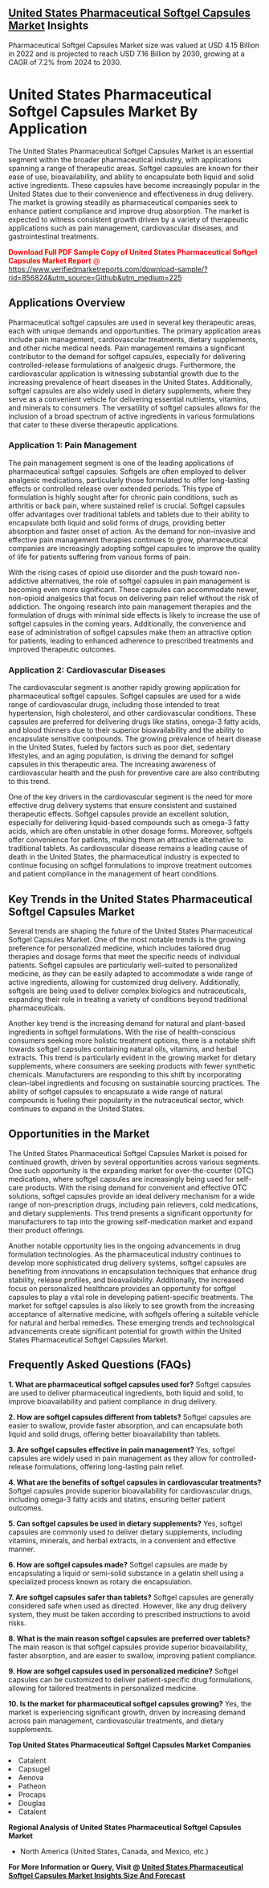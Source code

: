 <h2><a href="https://www.verifiedmarketreports.com/download-sample/?rid=856824&amp;utm_source=Github&amp;utm_medium=225" target="_blank">United States Pharmaceutical Softgel Capsules Market</a> Insights</h2><p>Pharmaceutical Softgel Capsules Market size was valued at USD 4.15 Billion in 2022 and is projected to reach USD 7.16 Billion by 2030, growing at a CAGR of 7.2% from 2024 to 2030.</p><p><h1>United States Pharmaceutical Softgel Capsules Market By Application</h1> <p>The United States Pharmaceutical Softgel Capsules Market is an essential segment within the broader pharmaceutical industry, with applications spanning a range of therapeutic areas. Softgel capsules are known for their ease of use, bioavailability, and ability to encapsulate both liquid and solid active ingredients. These capsules have become increasingly popular in the United States due to their convenience and effectiveness in drug delivery. The market is growing steadily as pharmaceutical companies seek to enhance patient compliance and improve drug absorption. The market is expected to witness consistent growth driven by a variety of therapeutic applications such as pain management, cardiovascular diseases, and gastrointestinal treatments.</p> <p><p><span class=""><span style="color: #ff0000;"><strong>Download Full PDF Sample Copy of United States Pharmaceutical Softgel Capsules Market Report</strong> @ </span><a href="https://www.verifiedmarketreports.com/download-sample/?rid=856824&amp;utm_source=Github&amp;utm_medium=225" target="_blank">https://www.verifiedmarketreports.com/download-sample/?rid=856824&amp;utm_source=Github&amp;utm_medium=225</a></span></p></p> <h2>Applications Overview</h2> <p>Pharmaceutical softgel capsules are used in several key therapeutic areas, each with unique demands and opportunities. The primary application areas include pain management, cardiovascular treatments, dietary supplements, and other niche medical needs. Pain management remains a significant contributor to the demand for softgel capsules, especially for delivering controlled-release formulations of analgesic drugs. Furthermore, the cardiovascular application is witnessing substantial growth due to the increasing prevalence of heart diseases in the United States. Additionally, softgel capsules are also widely used in dietary supplements, where they serve as a convenient vehicle for delivering essential nutrients, vitamins, and minerals to consumers. The versatility of softgel capsules allows for the inclusion of a broad spectrum of active ingredients in various formulations that cater to these diverse therapeutic applications.</p> <h3>Application 1: Pain Management</h3> <p>The pain management segment is one of the leading applications of pharmaceutical softgel capsules. Softgels are often employed to deliver analgesic medications, particularly those formulated to offer long-lasting effects or controlled release over extended periods. This type of formulation is highly sought after for chronic pain conditions, such as arthritis or back pain, where sustained relief is crucial. Softgel capsules offer advantages over traditional tablets and tablets due to their ability to encapsulate both liquid and solid forms of drugs, providing better absorption and faster onset of action. As the demand for non-invasive and effective pain management therapies continues to grow, pharmaceutical companies are increasingly adopting softgel capsules to improve the quality of life for patients suffering from various forms of pain.</p> <p>With the rising cases of opioid use disorder and the push toward non-addictive alternatives, the role of softgel capsules in pain management is becoming even more significant. These capsules can accommodate newer, non-opioid analgesics that focus on delivering pain relief without the risk of addiction. The ongoing research into pain management therapies and the formulation of drugs with minimal side effects is likely to increase the use of softgel capsules in the coming years. Additionally, the convenience and ease of administration of softgel capsules make them an attractive option for patients, leading to enhanced adherence to prescribed treatments and improved therapeutic outcomes.</p> <h3>Application 2: Cardiovascular Diseases</h3> <p>The cardiovascular segment is another rapidly growing application for pharmaceutical softgel capsules. Softgel capsules are used for a wide range of cardiovascular drugs, including those intended to treat hypertension, high cholesterol, and other cardiovascular conditions. These capsules are preferred for delivering drugs like statins, omega-3 fatty acids, and blood thinners due to their superior bioavailability and the ability to encapsulate sensitive compounds. The growing prevalence of heart disease in the United States, fueled by factors such as poor diet, sedentary lifestyles, and an aging population, is driving the demand for softgel capsules in this therapeutic area. The increasing awareness of cardiovascular health and the push for preventive care are also contributing to this trend.</p> <p>One of the key drivers in the cardiovascular segment is the need for more effective drug delivery systems that ensure consistent and sustained therapeutic effects. Softgel capsules provide an excellent solution, especially for delivering liquid-based compounds such as omega-3 fatty acids, which are often unstable in other dosage forms. Moreover, softgels offer convenience for patients, making them an attractive alternative to traditional tablets. As cardiovascular disease remains a leading cause of death in the United States, the pharmaceutical industry is expected to continue focusing on softgel formulations to improve treatment outcomes and patient compliance in the management of heart conditions.</p> <h2>Key Trends in the United States Pharmaceutical Softgel Capsules Market</h2> <p>Several trends are shaping the future of the United States Pharmaceutical Softgel Capsules Market. One of the most notable trends is the growing preference for personalized medicine, which includes tailored drug therapies and dosage forms that meet the specific needs of individual patients. Softgel capsules are particularly well-suited to personalized medicine, as they can be easily adapted to accommodate a wide range of active ingredients, allowing for customized drug delivery. Additionally, softgels are being used to deliver complex biologics and nutraceuticals, expanding their role in treating a variety of conditions beyond traditional pharmaceuticals.</p> <p>Another key trend is the increasing demand for natural and plant-based ingredients in softgel formulations. With the rise of health-conscious consumers seeking more holistic treatment options, there is a notable shift towards softgel capsules containing natural oils, vitamins, and herbal extracts. This trend is particularly evident in the growing market for dietary supplements, where consumers are seeking products with fewer synthetic chemicals. Manufacturers are responding to this shift by incorporating clean-label ingredients and focusing on sustainable sourcing practices. The ability of softgel capsules to encapsulate a wide range of natural compounds is fueling their popularity in the nutraceutical sector, which continues to expand in the United States.</p> <h2>Opportunities in the Market</h2> <p>The United States Pharmaceutical Softgel Capsules Market is poised for continued growth, driven by several opportunities across various segments. One such opportunity is the expanding market for over-the-counter (OTC) medications, where softgel capsules are increasingly being used for self-care products. With the rising demand for convenient and effective OTC solutions, softgel capsules provide an ideal delivery mechanism for a wide range of non-prescription drugs, including pain relievers, cold medications, and dietary supplements. This trend presents a significant opportunity for manufacturers to tap into the growing self-medication market and expand their product offerings.</p> <p>Another notable opportunity lies in the ongoing advancements in drug formulation technologies. As the pharmaceutical industry continues to develop more sophisticated drug delivery systems, softgel capsules are benefiting from innovations in encapsulation techniques that enhance drug stability, release profiles, and bioavailability. Additionally, the increased focus on personalized healthcare provides an opportunity for softgel capsules to play a vital role in developing patient-specific treatments. The market for softgel capsules is also likely to see growth from the increasing acceptance of alternative medicine, with softgels offering a suitable vehicle for natural and herbal remedies. These emerging trends and technological advancements create significant potential for growth within the United States Pharmaceutical Softgel Capsules Market.</p> <h2>Frequently Asked Questions (FAQs)</h2> <p><strong>1. What are pharmaceutical softgel capsules used for?</strong> Softgel capsules are used to deliver pharmaceutical ingredients, both liquid and solid, to improve bioavailability and patient compliance in drug delivery.</p> <p><strong>2. How are softgel capsules different from tablets?</strong> Softgel capsules are easier to swallow, provide faster absorption, and can encapsulate both liquid and solid drugs, offering better bioavailability than tablets.</p> <p><strong>3. Are softgel capsules effective in pain management?</strong> Yes, softgel capsules are widely used in pain management as they allow for controlled-release formulations, offering long-lasting pain relief.</p> <p><strong>4. What are the benefits of softgel capsules in cardiovascular treatments?</strong> Softgel capsules provide superior bioavailability for cardiovascular drugs, including omega-3 fatty acids and statins, ensuring better patient outcomes.</p> <p><strong>5. Can softgel capsules be used in dietary supplements?</strong> Yes, softgel capsules are commonly used to deliver dietary supplements, including vitamins, minerals, and herbal extracts, in a convenient and effective manner.</p> <p><strong>6. How are softgel capsules made?</strong> Softgel capsules are made by encapsulating a liquid or semi-solid substance in a gelatin shell using a specialized process known as rotary die encapsulation.</p> <p><strong>7. Are softgel capsules safer than tablets?</strong> Softgel capsules are generally considered safe when used as directed. However, like any drug delivery system, they must be taken according to prescribed instructions to avoid risks.</p> <p><strong>8. What is the main reason softgel capsules are preferred over tablets?</strong> The main reason is that softgel capsules provide superior bioavailability, faster absorption, and are easier to swallow, improving patient compliance.</p> <p><strong>9. How are softgel capsules used in personalized medicine?</strong> Softgel capsules can be customized to deliver patient-specific drug formulations, allowing for tailored treatments in personalized medicine.</p> <p><strong>10. Is the market for pharmaceutical softgel capsules growing?</strong> Yes, the market is experiencing significant growth, driven by increasing demand across pain management, cardiovascular treatments, and dietary supplements.</p> </p><p><strong>Top United States Pharmaceutical Softgel Capsules Market Companies</strong></p><div data-test-id=""><p><li>Catalent</li><li> Capsugel</li><li> Aenova</li><li> Patheon</li><li> Procaps</li><li> Douglas</li><li> Catalent</li></p><div><strong>Regional Analysis of&nbsp;United States Pharmaceutical Softgel Capsules Market</strong></div><ul><li dir="ltr"><p dir="ltr">North America&nbsp;(United States, Canada, and Mexico, etc.)</p></li></ul><p><strong>For More Information or Query, Visit @&nbsp;</strong><strong><a href="https://www.verifiedmarketreports.com/product/pharmaceutical-softgel-capsules-market/?utm_source=Github&amp;utm_medium=225" target="_blank">United States Pharmaceutical Softgel Capsules Market Insights Size And Forecast</a></strong></p></div>
